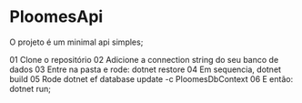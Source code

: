# PloomesApi



O projeto é um minimal api simples;


01 Clone o repositório
02 Adicione a connection string do seu banco de dados
03 Entre na pasta e rode: dotnet restore
04 Em sequencia, dotnet build
05 Rode dotnet ef database update -c PloomesDbContext
06 E então: dotnet run;




 
